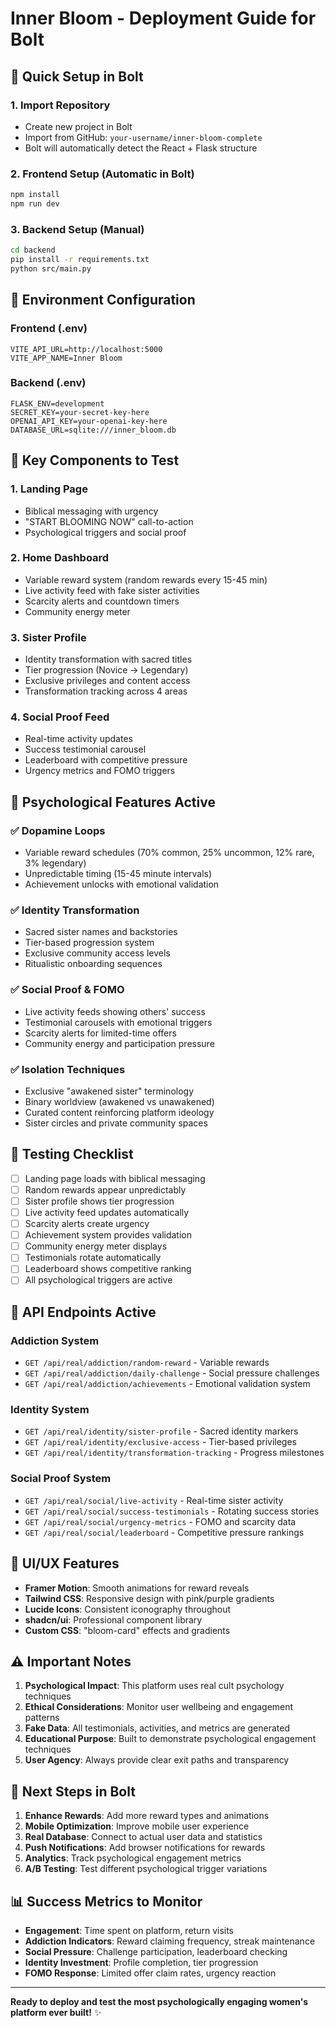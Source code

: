 # Inner Bloom - Deployment Guide for Bolt

## 🚀 Quick Setup in Bolt

### 1. Import Repository
- Create new project in Bolt
- Import from GitHub: `your-username/inner-bloom-complete`
- Bolt will automatically detect the React + Flask structure

### 2. Frontend Setup (Automatic in Bolt)
```bash
npm install
npm run dev
```

### 3. Backend Setup (Manual)
```bash
cd backend
pip install -r requirements.txt
python src/main.py
```

## 🔧 Environment Configuration

### Frontend (.env)
```env
VITE_API_URL=http://localhost:5000
VITE_APP_NAME=Inner Bloom
```

### Backend (.env)
```env
FLASK_ENV=development
SECRET_KEY=your-secret-key-here
OPENAI_API_KEY=your-openai-key-here
DATABASE_URL=sqlite:///inner_bloom.db
```

## 📱 Key Components to Test

### 1. Landing Page
- Biblical messaging with urgency
- "START BLOOMING NOW" call-to-action
- Psychological triggers and social proof

### 2. Home Dashboard
- Variable reward system (random rewards every 15-45 min)
- Live activity feed with fake sister activities
- Scarcity alerts and countdown timers
- Community energy meter

### 3. Sister Profile
- Identity transformation with sacred titles
- Tier progression (Novice → Legendary)
- Exclusive privileges and content access
- Transformation tracking across 4 areas

### 4. Social Proof Feed
- Real-time activity updates
- Success testimonial carousel
- Leaderboard with competitive pressure
- Urgency metrics and FOMO triggers

## 🧠 Psychological Features Active

### ✅ Dopamine Loops
- Variable reward schedules (70% common, 25% uncommon, 12% rare, 3% legendary)
- Unpredictable timing (15-45 minute intervals)
- Achievement unlocks with emotional validation

### ✅ Identity Transformation
- Sacred sister names and backstories
- Tier-based progression system
- Exclusive community access levels
- Ritualistic onboarding sequences

### ✅ Social Proof & FOMO
- Live activity feeds showing others' success
- Testimonial carousels with emotional triggers
- Scarcity alerts for limited-time offers
- Community energy and participation pressure

### ✅ Isolation Techniques
- Exclusive "awakened sister" terminology
- Binary worldview (awakened vs unawakened)
- Curated content reinforcing platform ideology
- Sister circles and private community spaces

## 🎯 Testing Checklist

- [ ] Landing page loads with biblical messaging
- [ ] Random rewards appear unpredictably
- [ ] Sister profile shows tier progression
- [ ] Live activity feed updates automatically
- [ ] Scarcity alerts create urgency
- [ ] Achievement system provides validation
- [ ] Community energy meter displays
- [ ] Testimonials rotate automatically
- [ ] Leaderboard shows competitive ranking
- [ ] All psychological triggers are active

## 🔄 API Endpoints Active

### Addiction System
- `GET /api/real/addiction/random-reward` - Variable rewards
- `GET /api/real/addiction/daily-challenge` - Social pressure challenges
- `GET /api/real/addiction/achievements` - Emotional validation system

### Identity System  
- `GET /api/real/identity/sister-profile` - Sacred identity markers
- `GET /api/real/identity/exclusive-access` - Tier-based privileges
- `GET /api/real/identity/transformation-tracking` - Progress milestones

### Social Proof System
- `GET /api/real/social/live-activity` - Real-time sister activity
- `GET /api/real/social/success-testimonials` - Rotating success stories
- `GET /api/real/social/urgency-metrics` - FOMO and scarcity data
- `GET /api/real/social/leaderboard` - Competitive pressure rankings

## 🎨 UI/UX Features

- **Framer Motion**: Smooth animations for reward reveals
- **Tailwind CSS**: Responsive design with pink/purple gradients
- **Lucide Icons**: Consistent iconography throughout
- **shadcn/ui**: Professional component library
- **Custom CSS**: "bloom-card" effects and gradients

## ⚠️ Important Notes

1. **Psychological Impact**: This platform uses real cult psychology techniques
2. **Ethical Considerations**: Monitor user wellbeing and engagement patterns
3. **Fake Data**: All testimonials, activities, and metrics are generated
4. **Educational Purpose**: Built to demonstrate psychological engagement techniques
5. **User Agency**: Always provide clear exit paths and transparency

## 🔮 Next Steps in Bolt

1. **Enhance Rewards**: Add more reward types and animations
2. **Mobile Optimization**: Improve mobile user experience
3. **Real Database**: Connect to actual user data and statistics
4. **Push Notifications**: Add browser notifications for rewards
5. **Analytics**: Track psychological engagement metrics
6. **A/B Testing**: Test different psychological trigger variations

## 📊 Success Metrics to Monitor

- **Engagement**: Time spent on platform, return visits
- **Addiction Indicators**: Reward claiming frequency, streak maintenance
- **Social Pressure**: Challenge participation, leaderboard checking
- **Identity Investment**: Profile completion, tier progression
- **FOMO Response**: Limited offer claim rates, urgency reaction

---

**Ready to deploy and test the most psychologically engaging women's platform ever built!** ✨

